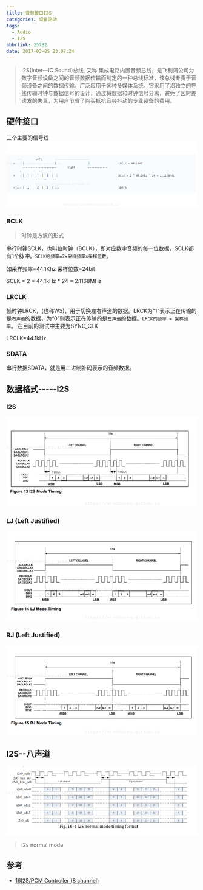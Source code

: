 ```yaml
---
title: 音频接口I2S
categories: 设备驱动
tags:
  - Audio
  - I2S
abbrlink: 25782
date: 2017-03-05 23:07:24
---
```


>I2S(Inter—IC Sound)总线, 又称 集成电路内置音频总线，是飞利浦公司为数字音频设备之间的音频数据传输而制定的一种总线标准，该总线专责于音频设备之间的数据传输，广泛应用于各种多媒体系统。它采用了沿独立的导线传输时钟与数据信号的设计，通过将数据和时钟信号分离，避免了因时差诱发的失真，为用户节省了购买抵抗音频抖动的专业设备的费用。

<!---more--->

## 硬件接口

三个主要的信号线
![i2s-sycle](/images/audio/i2s-sycle.png)
### BCLK

> 时钟是方波的形式

串行时钟SCLK，也叫位时钟（BCLK），即对应数字音频的每一位数据，SCLK都有1个脉冲。`SCLK的频率=2×采样频率×采样位数`。

如采样频率=44.1Khz  采样位数=24bit

SCLK = 2 * 44.1kHz * 24 = 2.1168MHz

### LRCLK

帧时钟LRCK，(也称WS)，用于切换左右声道的数据。LRCK为“1”表示正在传输的是`右声道`的数据，为“0”则表示正在传输的是`左声道`的数据。`LRCK的频率 = 采样频率`。
在目前的测试中主要为SYNC_CLK

LRCLK=44.1kHz

### SDATA

串行数据SDATA，就是用二进制补码表示的音频数据。

## 数据格式-----I2S

### I2S
![I2S](/images/audio/I2S.png)

### LJ (Left Justified)
![I2S-LJ](/images/audio/I2S-LJ.png)

### RJ (Left Justified)
![I2S-RJ](/images/audio/I2S-RJ.png)


## I2S--八声道

![i2s_channel_8](/images/2019/02/i2s_channel_8.png)
>i2s normal mode

## 参考

* [16I2S/PCM Controller (8 channel)](http://www.t-firefly.com/download/firefly-rk3288/docs/TRM/rk3288-chapter-16-i2s-pcm-controller-(8-channel).pdf)
